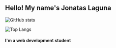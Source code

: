 ## Hello! My name's Jonatas Laguna

![GitHub stats](https://github-readme-stats.vercel.app/api?username=jonataslaguna&show_icons=true&theme=dark)

![Top Langs](https://github-readme-stats.vercel.app/api/top-langs/?username=jonataslaguna&layout=compact)

#### I'm a web development student
